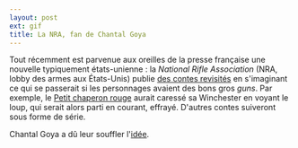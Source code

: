 ```yaml
---
layout: post
ext: gif
title: La NRA, fan de Chantal Goya
---
```

Tout récemment est parvenue aux oreilles de la presse française une
nouvelle typiquement états-unienne : la _National Rifle Association_
(NRA, lobby des armes aux États-Unis) publie
[des contes revisités](http://www.courrierinternational.com/article/etats-unis-le-petit-chaperon-rouge-un-fusil)
en s'imaginant ce qui se passerait si les personnages avaient des
bons gros _guns_. Par exemple, le
[Petit chaperon rouge](http://www.nrafamily.org/articles/2016/1/13/little-red-riding-hood-has-a-gun/)
aurait caressé sa Winchester en voyant le loup, qui serait alors parti
en courant, effrayé. D'autres contes suiveront sous forme de série.

Chantal Goya a dû leur souffler l'[idée](https://www.youtube.com/watch?v=PsJtoVBhmbw).
